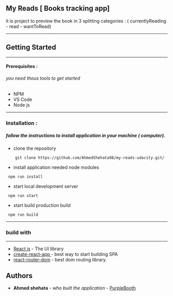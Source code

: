 ## My Reads [ Books tracking app]

it is project to preview the book in 3 splitting categories : ( currentlyReading - read - wantToRead)

---

## Getting Started

---

#### Prerequisites :

###### you need thous tools to get started

- NPM
- VS Code
- Node js

---

### Installation :

##### follow the instructions to install application in your machine ( computer).

- clone the repository

```
    git clone https://github.com/AhmedShehata98/my-reads-udacity.git/
```

- install application needed node modules

```
 npm run install
```

- start local development server

```
 npm run start
```

- start build production build

```
 npm run build
```

---

### build with

---

- [React js](https://reactjs.org/) - The UI library
- [ create-react-app ](https://create-react-app.dev/)- best way to start building SPA
- [react-router-dom](rhttps://reactrouter.com/en/main) - best dom routing library.

## Authors

- **Ahmed shehata** - _who built the application_ - [PurpleBooth](https://github.com/ahmedshehata98)
